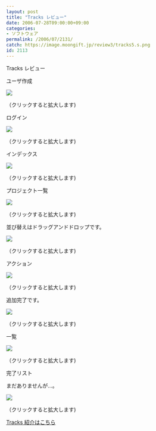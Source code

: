 ```yaml
---
layout: post
title: "Tracks レビュー"
date: 2006-07-28T09:00:00+09:00
categories:
- ソフトウェア
permalink: /2006/07/2131/
catch: https://image.moongift.jp/review3/tracks5.s.png
id: 2113
---
```

Tracks レビュー  
<!--more-->

ユーザ作成

  

[![](https://image.moongift.jp/review3/tracks1.s.png)](https://image.moongift.jp/review3/tracks1.png)  
  
（クリックすると拡大します)

  

ログイン

  

[![](https://image.moongift.jp/review3/tracks2.s.png)](https://image.moongift.jp/review3/tracks2.png)  
  
（クリックすると拡大します)

  

インデックス

  

[![](https://image.moongift.jp/review3/tracks3.s.png)](https://image.moongift.jp/review3/tracks3.png)  
  
（クリックすると拡大します)

  

プロジェクト一覧

  

[![](https://image.moongift.jp/review3/tracks4.s.png)](https://image.moongift.jp/review3/tracks4.png)  
  
（クリックすると拡大します)

  

並び替えはドラッグアンドドロップです。

  

[![](https://image.moongift.jp/review3/tracks5.s.png)](https://image.moongift.jp/review3/tracks5.png)  
  
（クリックすると拡大します)

  

アクション

  

[![](https://image.moongift.jp/review3/tracks6.s.png)](https://image.moongift.jp/review3/tracks6.png)  
  
（クリックすると拡大します)

  

追加完了です。

  

[![](https://image.moongift.jp/review3/tracks7.s.png)](https://image.moongift.jp/review3/tracks7.png)  
  
（クリックすると拡大します)

  

一覧

  

[![](https://image.moongift.jp/review3/tracks8.s.png)](https://image.moongift.jp/review3/tracks8.png)  
  
（クリックすると拡大します)

  

完了リスト

  

まだありませんが…。

  

[![](https://image.moongift.jp/review3/tracks9.s.png)](https://image.moongift.jp/review3/tracks9.png)  
  
（クリックすると拡大します)

  

[Tracks 紹介はこちら](http://oss.moongift.jp/intro/i-2123.html)

